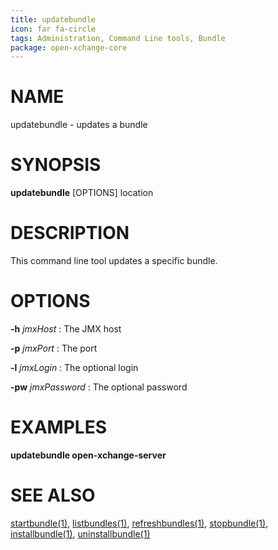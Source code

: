 ```yaml
---
title: updatebundle
icon: far fa-circle
tags: Administration, Command Line tools, Bundle
package: open-xchange-core
---
```


# NAME

updatebundle - updates a bundle

# SYNOPSIS

**updatebundle** [OPTIONS] location


# DESCRIPTION

This command line tool updates a specific bundle.

# OPTIONS

**-h** *jmxHost*
: The JMX host

**-p** *jmxPort*
: The port

**-l** *jmxLogin*
: The optional login
 
**-pw** *jmxPassword*
: The optional password

# EXAMPLES

**updatebundle open-xchange-server**


# SEE ALSO

[startbundle(1)](startbundle), [listbundles(1)](listbundles), [refreshbundles(1)](refreshbundles), [stopbundle(1)](stopbundle), [installbundle(1)](installbundle), [uninstallbundle(1)](uninstallbundle)